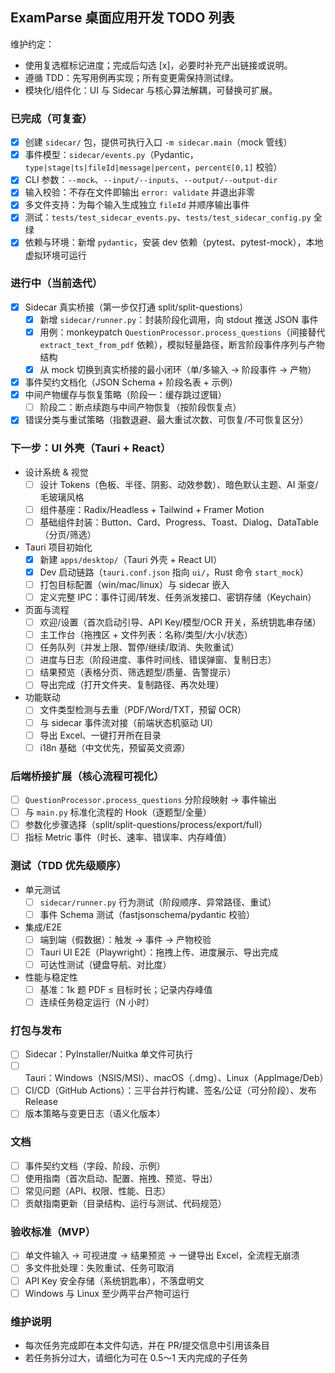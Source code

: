 ## ExamParse 桌面应用开发 TODO 列表

维护约定：
- 使用复选框标记进度；完成后勾选 [x]，必要时补充产出链接或说明。
- 遵循 TDD：先写用例再实现；所有变更需保持测试绿。
- 模块化/组件化：UI 与 Sidecar 与核心算法解耦，可替换可扩展。

### 已完成（可复查）
- [x] 创建 `sidecar/` 包，提供可执行入口 `-m sidecar.main`（mock 管线）
- [x] 事件模型：`sidecar/events.py`（Pydantic，`type|stage|ts|fileId|message|percent`，`percent∈[0,1]` 校验）
- [x] CLI 参数：`--mock`、`--input/--inputs`、`--output/--output-dir`
- [x] 输入校验：不存在文件即输出 `error: validate` 并退出非零
- [x] 多文件支持：为每个输入生成独立 `fileId` 并顺序输出事件
- [x] 测试：`tests/test_sidecar_events.py`、`tests/test_sidecar_config.py` 全绿
- [x] 依赖与环境：新增 `pydantic`，安装 dev 依赖（pytest、pytest-mock），本地虚拟环境可运行

### 进行中（当前迭代）
- [x] Sidecar 真实桥接（第一步仅打通 split/split-questions）
  - [x] 新增 `sidecar/runner.py`：封装阶段化调用，向 stdout 推送 JSON 事件
  - [x] 用例：monkeypatch `QuestionProcessor.process_questions`（间接替代 `extract_text_from_pdf` 依赖），模拟轻量路径，断言阶段事件序列与产物结构
  - [x] 从 mock 切换到真实桥接的最小闭环（单/多输入 → 阶段事件 → 产物）
- [x] 事件契约文档化（JSON Schema + 阶段名表 + 示例）
- [x] 中间产物缓存与恢复策略（阶段一：缓存跳过逻辑）
  - [ ] 阶段二：断点续跑与中间产物恢复（按阶段恢复点）
- [x] 错误分类与重试策略（指数退避、最大重试次数、可恢复/不可恢复区分）

### 下一步：UI 外壳（Tauri + React）
- 设计系统 & 视觉
  - [ ] 设计 Tokens（色板、半径、阴影、动效参数）、暗色默认主题、AI 渐变/毛玻璃风格
  - [ ] 组件基座：Radix/Headless + Tailwind + Framer Motion
  - [ ] 基础组件封装：Button、Card、Progress、Toast、Dialog、DataTable（分页/筛选）
- Tauri 项目初始化
  - [x] 新建 `apps/desktop/`（Tauri 外壳 + React UI）
  - [x] Dev 启动链路（`tauri.conf.json` 指向 `ui/`，Rust 命令 `start_mock`）
  - [ ] 打包目标配置（win/mac/linux）与 sidecar 嵌入
  - [ ] 定义完整 IPC：事件订阅/转发、任务派发接口、密钥存储（Keychain）
- 页面与流程
  - [ ] 欢迎/设置（首次启动引导、API Key/模型/OCR 开关，系统钥匙串存储）
  - [ ] 主工作台（拖拽区 + 文件列表：名称/类型/大小/状态）
  - [ ] 任务队列（并发上限、暂停/继续/取消、失败重试）
  - [ ] 进度与日志（阶段进度、事件时间线、错误弹窗、复制日志）
  - [ ] 结果预览（表格分页、筛选题型/质量、告警提示）
  - [ ] 导出完成（打开文件夹、复制路径、再次处理）
- 功能联动
  - [ ] 文件类型检测与去重（PDF/Word/TXT，预留 OCR）
  - [ ] 与 sidecar 事件流对接（前端状态机驱动 UI）
  - [ ] 导出 Excel、一键打开所在目录
  - [ ] i18n 基础（中文优先，预留英文资源）

### 后端桥接扩展（核心流程可视化）
- [ ] `QuestionProcessor.process_questions` 分阶段映射 → 事件输出
- [ ] 与 `main.py` 标准化流程的 Hook（逐题型/全量）
- [ ] 参数化步骤选择（split/split-questions/process/export/full）
- [ ] 指标 Metric 事件（时长、速率、错误率、内存峰值）

### 测试（TDD 优先级顺序）
- 单元测试
  - [ ] `sidecar/runner.py` 行为测试（阶段顺序、异常路径、重试）
  - [ ] 事件 Schema 测试（fastjsonschema/pydantic 校验）
- 集成/E2E
  - [ ] 端到端（假数据）：触发 → 事件 → 产物校验
  - [ ] Tauri UI E2E（Playwright）：拖拽上传、进度展示、导出完成
  - [ ] 可达性测试（键盘导航、对比度）
- 性能与稳定性
  - [ ] 基准：1k 题 PDF ≤ 目标时长；记录内存峰值
  - [ ] 连续任务稳定运行（N 小时）

### 打包与发布
- [ ] Sidecar：PyInstaller/Nuitka 单文件可执行
- [ ] Tauri：Windows（NSIS/MSI）、macOS（.dmg）、Linux（AppImage/Deb）
- [ ] CI/CD（GitHub Actions）：三平台并行构建、签名/公证（可分阶段）、发布 Release
- [ ] 版本策略与变更日志（语义化版本）

### 文档
- [ ] 事件契约文档（字段、阶段、示例）
- [ ] 使用指南（首次启动、配置、拖拽、预览、导出）
- [ ] 常见问题（API、权限、性能、日志）
- [ ] 贡献指南更新（目录结构、运行与测试、代码规范）

### 验收标准（MVP）
- [ ] 单文件输入 → 可视进度 → 结果预览 → 一键导出 Excel，全流程无崩溃
- [ ] 多文件批处理：失败重试、任务可取消
- [ ] API Key 安全存储（系统钥匙串），不落盘明文
- [ ] Windows 与 Linux 至少两平台产物可运行

### 维护说明
- 每次任务完成即在本文件勾选，并在 PR/提交信息中引用该条目
- 若任务拆分过大，请细化为可在 0.5～1 天内完成的子任务


